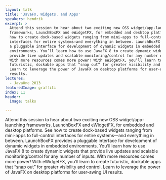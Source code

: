 ```yaml
---
layout: talk
title: 'JavaFX, Widgets, and Apps'
speakers: hendrik
excerpt: >
  Attend this session to hear about two exciting new OSS widget/app-launching
  frameworks, LaunchBoxFX and eWidgetFX, for embedded and desktop platforms. See
  how to create dock-based widgets ranging from mini-apps to full-control
  interfaces for entire systems—and everything in between. LaunchBoxFX provides
  a pluggable interface for development of dynamic widgets in embedded
  environments. You’ll learn how to use JavaFX 8 to create dynamic widgets that
  provide live updates and scalable monitoring/control for any number of inputs.
  With more resources comes more power! With eWidgetFX, you’ll learn to create
  futuristic, dockable apps that “snap out” for greater visibility and control.
  Learn to leverage the power of JavaFX on desktop platforms for user-awing UI
  results.
lectures:
  - JavaOne 2013
featuredImage: graffiti
index: 11
header:
  image: talks

---
```


Attend this session to hear about two exciting new OSS widget/app-launching frameworks, LaunchBoxFX and eWidgetFX, for embedded and desktop platforms. See how to create dock-based widgets ranging from mini-apps to full-control interfaces for entire systems—and everything in between. LaunchBoxFX provides a pluggable interface for development of dynamic widgets in embedded environments. You’ll learn how to use JavaFX 8 to create dynamic widgets that provide live updates and scalable monitoring/control for any number of inputs. With more resources comes more power! With eWidgetFX, you’ll learn to create futuristic, dockable apps that “snap out” for greater visibility and control. Learn to leverage the power of JavaFX on desktop platforms for user-awing UI results.
